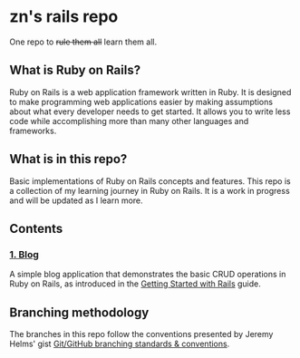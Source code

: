 # zn's rails repo
One repo to ~~rule them all~~ learn them all.

## What is Ruby on Rails?
Ruby on Rails is a web application framework written in Ruby. It is designed to make programming web applications easier by making assumptions about what every developer needs to get started. It allows you to write less code while accomplishing more than many other languages and frameworks. 

## What is in this repo?
Basic implementations of Ruby on Rails concepts and features. This repo is a collection of my learning journey in Ruby on Rails. It is a work in progress and will be updated as I learn more.

## Contents

### [1. Blog](path/to/blog)
A simple blog application that demonstrates the basic CRUD operations in Ruby on Rails, as introduced in the [Getting Started with Rails](https://guides.rubyonrails.org/getting_started.html) guide.

## Branching methodology
The branches in this repo follow the conventions presented by Jeremy Helms' gist [Git/GitHub branching standards & conventions](https://gist.github.com/digitaljhelms/4287848).